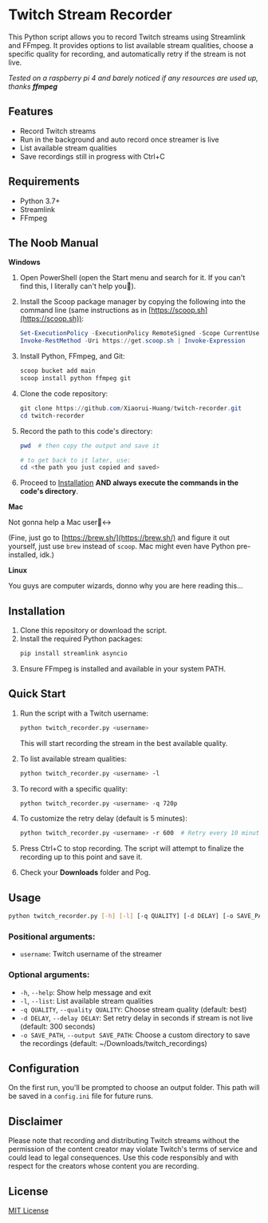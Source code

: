 # Twitch Stream Recorder

This Python script allows you to record Twitch streams using Streamlink and FFmpeg. It provides options to list available stream qualities, choose a specific quality for recording, and automatically retry if the stream is not live.

*Tested on a raspberry pi 4 and barely noticed if any resources are used up, thanks **ffmpeg***

## Features

- Record Twitch streams
- Run in the background and auto record once streamer is live
- List available stream qualities
- Save recordings still in progress with Ctrl+C

## Requirements

- Python 3.7+
- Streamlink
- FFmpeg

## The Noob Manual

**Windows**

1. Open PowerShell (open the Start menu and search for it. If you can't find this, I literally can't help you🤣).

2. Install the Scoop package manager by copying the following into the command line (same instructions as in [https://scoop.sh](https://scoop.sh)):
    ```powershell
    Set-ExecutionPolicy -ExecutionPolicy RemoteSigned -Scope CurrentUser
    Invoke-RestMethod -Uri https://get.scoop.sh | Invoke-Expression
    ```

3. Install Python, FFmpeg, and Git:
    ```powershell
    scoop bucket add main
    scoop install python ffmpeg git
    ```

4. Clone the code repository:
    ```powershell
    git clone https://github.com/Xiaorui-Huang/twitch-recorder.git
    cd twitch-recorder
    ```

5. Record the path to this code's directory:
    ```powershell
    pwd  # then copy the output and save it

    # to get back to it later, use:
    cd <the path you just copied and saved>
    ```

6. Proceed to [Installation](#installation) **AND always execute the commands in the code's directory**.

**Mac**

Not gonna help a Mac user🙂‍↔️ 

(Fine, just go to [https://brew.sh/](https://brew.sh/) and figure it out yourself, just use `brew` instead of `scoop`. Mac might even have Python pre-installed, idk.)

**Linux**

You guys are computer wizards, donno why you are here reading this...

## Installation

1. Clone this repository or download the script.
2. Install the required Python packages:
    ```bash
    pip install streamlink asyncio
    ```
3. Ensure FFmpeg is installed and available in your system PATH.

## Quick Start

1. Run the script with a Twitch username:
    ```bash
    python twitch_recorder.py <username>
    ```
    This will start recording the stream in the best available quality.

2. To list available stream qualities:
    ```bash
    python twitch_recorder.py <username> -l
    ```

3. To record with a specific quality:
    ```bash
    python twitch_recorder.py <username> -q 720p
    ```

4. To customize the retry delay (default is 5 minutes):
    ```bash
    python twitch_recorder.py <username> -r 600  # Retry every 10 minutes
    ```

5. Press Ctrl+C to stop recording. The script will attempt to finalize the recording up to this point and save it.

6. Check your **Downloads** folder and Pog.

## Usage

```bash
python twitch_recorder.py [-h] [-l] [-q QUALITY] [-d DELAY] [-o SAVE_PATH] username
```

### Positional arguments:

- `username`: Twitch username of the streamer

### Optional arguments:

- `-h`, `--help`: Show help message and exit
- `-l`, `--list`: List available stream qualities
- `-q QUALITY`, `--quality QUALITY`: Choose stream quality (default: best)
- `-d DELAY`, `--delay DELAY`: Set retry delay in seconds if stream is not live (default: 300 seconds)
- `-o SAVE_PATH`, `--output SAVE_PATH`: Choose a custom directory to save the recordings (default: ~/Downloads/twitch_recordings)

## Configuration

On the first run, you'll be prompted to choose an output folder. This path will be saved in a `config.ini` file for future runs.

## Disclaimer

Please note that recording and distributing Twitch streams without the permission of the content creator may violate Twitch's terms of service and could lead to legal consequences. Use this code responsibly and with respect for the creators whose content you are recording.

## License

[MIT License](LICENSE)
